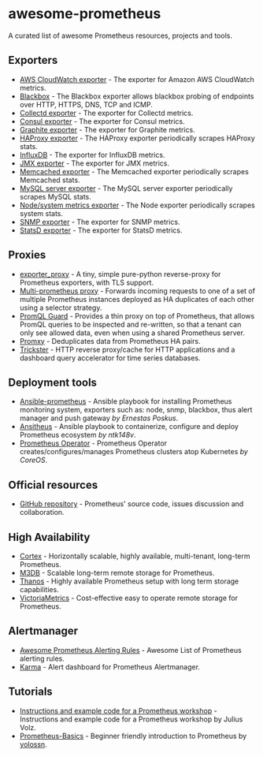 # awesome-prometheus

A curated list of awesome Prometheus resources, projects and tools.

## Exporters

- [AWS CloudWatch exporter](https://github.com/prometheus/cloudwatch_exporter) - The exporter for Amazon AWS CloudWatch metrics.
- [Blackbox](https://github.com/prometheus/blackbox_exporter) - The Blackbox exporter allows blackbox probing of endpoints over HTTP, HTTPS, DNS, TCP and ICMP.
- [Collectd exporter](https://github.com/prometheus/collectd_exporter) - The exporter for Collectd metrics.
- [Consul exporter](https://github.com/prometheus/consul_exporter) - The exporter for Consul metrics.
- [Graphite exporter](https://github.com/prometheus/graphite_exporter) - The exporter for Graphite metrics.
- [HAProxy exporter](https://github.com/prometheus/haproxy_exporter) - The HAProxy exporter periodically scrapes HAProxy stats.
- [InfluxDB](https://github.com/prometheus/influxdb_exporter) - The exporter for InfluxDB metrics.
- [JMX exporter](https://github.com/prometheus/jmx_exporter) - The exporter for JMX metrics.
- [Memcached exporter](https://github.com/prometheus/memcached_exporter) - The Memcached exporter periodically scrapes Memcached stats.
- [MySQL server exporter](https://github.com/prometheus/mysqld_exporter) - The MySQL server exporter periodically scrapes MySQL stats.
- [Node/system metrics exporter](https://github.com/prometheus/node_exporter) - The Node exporter periodically scrapes system stats.
- [SNMP exporter](https://github.com/prometheus/snmp_exporter) - The exporter for SNMP metrics.
- [StatsD exporter](https://github.com/prometheus/statsd_exporter) - The exporter for StatsD metrics.

## Proxies

- [exporter_proxy](https://github.com/mrichar1/exporter_proxy) - A tiny, simple pure-python reverse-proxy for Prometheus exporters, with TLS support.
- [Multi-prometheus proxy](https://github.com/matt-deboer/mpp) - Forwards incoming requests to one of a set of multiple Prometheus instances deployed as HA duplicates of each other using a selector strategy.
- [PromQL Guard](https://github.com/kfdm/promql-guard) - Provides a thin proxy on top of Prometheus, that allows PromQL queries to be inspected and re-written, so that a tenant can only see allowed data, even when using a shared Prometheus server.
- [Promxy](https://github.com/jacksontj/promxy) - Deduplicates data from Prometheus HA pairs.
- [Trickster](https://github.com/tricksterproxy/trickster) - HTTP reverse proxy/cache for HTTP applications and a dashboard query accelerator for time series databases.

## Deployment tools

- [Ansible-prometheus](https://github.com/ernestas-poskus/ansible-prometheus) - Ansible playbook for installing Prometheus monitoring system, exporters such as: node, snmp, blackbox, thus alert manager and push gateway _by Ernestas Poskus_.
- [Ansitheus](https://github.com/ntk148v/ansitheus) - Ansible playbook to containerize, configure and deploy Prometheus ecosystem _by ntk148v_.
- [Prometheus Operator](https://github.com/coreos/prometheus-operator) - Prometheus Operator creates/configures/manages Prometheus clusters atop Kubernetes _by CoreOS_.

## Official resources

- [GitHub repository](https://github.com/prometheus/prometheus) - Prometheus' source code, issues discussion and collaboration.

## High Availability

- [Cortex](https://github.com/cortexproject/cortex) - Horizontally scalable, highly available, multi-tenant, long-term Prometheus.
- [M3DB](https://github.com/m3db/m3) - Scalable long-term remote storage for Prometheus.
- [Thanos](https://github.com/thanos-io/thanos) - Highly available Prometheus setup with long term storage capabilities.
- [VictoriaMetrics](https://github.com/VictoriaMetrics/VictoriaMetrics) - Cost-effective easy to operate remote storage for Prometheus.

## Alertmanager

- [Awesome Prometheus Alerting Rules](https://github.com/samber/awesome-prometheus-alerts) - Awesome List of Prometheus alerting rules.
- [Karma](https://github.com/prymitive/karma) - Alert dashboard for Prometheus Alertmanager.

## Tutorials

- [Instructions and example code for a Prometheus workshop](https://github.com/juliusv/prometheus_workshop) - Instructions and example code for a Prometheus workshop by Julius Volz.
- [Prometheus-Basics](https://github.com/yolossn/Prometheus-Basics) - Beginner friendly introduction to Prometheus by [yolossn](https://github.com/yolossn).
